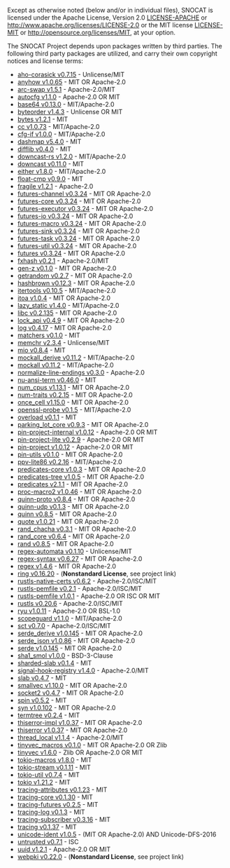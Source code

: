Except as otherwise noted (below and/or in individual files), SNOCAT is
licensed under the Apache License, Version 2.0 [LICENSE-APACHE](LICENSE-APACHE) or
http://www.apache.org/licenses/LICENSE-2.0 or the MIT license
[LICENSE-MIT](LICENSE-MIT) or http://opensource.org/licenses/MIT, at your option.


The SNOCAT Project depends upon packages written by third parties.
The following third party packages are utilized, and carry
their own copyright notices and license terms:

* [aho-corasick v0.7.15](https://github.com/BurntSushi/aho-corasick) - Unlicense/MIT
* [anyhow v1.0.65](https://github.com/dtolnay/anyhow) - MIT OR Apache-2.0
* [arc-swap v1.5.1](https://github.com/vorner/arc-swap) - Apache-2.0/MIT
* [autocfg v1.1.0](https://github.com/cuviper/autocfg) - Apache-2.0 OR MIT
* [base64 v0.13.0](https://github.com/marshallpierce/rust-base64) - MIT/Apache-2.0
* [byteorder v1.4.3](https://github.com/BurntSushi/byteorder) - Unlicense OR MIT
* [bytes v1.2.1](https://github.com/tokio-rs/bytes) - MIT
* [cc v1.0.73](https://github.com/alexcrichton/cc-rs) - MIT/Apache-2.0
* [cfg-if v1.0.0](https://github.com/alexcrichton/cfg-if) - MIT/Apache-2.0
* [dashmap v5.4.0](https://github.com/xacrimon/dashmap) - MIT
* [difflib v0.4.0](https://github.com/DimaKudosh/difflib) - MIT
* [downcast-rs v1.2.0](https://github.com/marcianx/downcast-rs) - MIT/Apache-2.0
* [downcast v0.11.0](https://github.com/fkoep/downcast-rs) - MIT
* [either v1.8.0](https://github.com/bluss/either) - MIT/Apache-2.0
* [float-cmp v0.9.0](https://github.com/mikedilger/float-cmp) - MIT
* [fragile v1.2.1](https://github.com/mitsuhiko/fragile) - Apache-2.0
* [futures-channel v0.3.24](https://github.com/rust-lang/futures-rs) - MIT OR Apache-2.0
* [futures-core v0.3.24](https://github.com/rust-lang/futures-rs) - MIT OR Apache-2.0
* [futures-executor v0.3.24](https://github.com/rust-lang/futures-rs) - MIT OR Apache-2.0
* [futures-io v0.3.24](https://github.com/rust-lang/futures-rs) - MIT OR Apache-2.0
* [futures-macro v0.3.24](https://github.com/rust-lang/futures-rs) - MIT OR Apache-2.0
* [futures-sink v0.3.24](https://github.com/rust-lang/futures-rs) - MIT OR Apache-2.0
* [futures-task v0.3.24](https://github.com/rust-lang/futures-rs) - MIT OR Apache-2.0
* [futures-util v0.3.24](https://github.com/rust-lang/futures-rs) - MIT OR Apache-2.0
* [futures v0.3.24](https://github.com/rust-lang/futures-rs) - MIT OR Apache-2.0
* [fxhash v0.2.1](https://github.com/cbreeden/fxhash) - Apache-2.0/MIT
* [gen-z v0.1.0](https://github.com/Dessix/gen-z-rs) - MIT OR Apache-2.0
* [getrandom v0.2.7](https://github.com/rust-random/getrandom) - MIT OR Apache-2.0
* [hashbrown v0.12.3](https://github.com/rust-lang/hashbrown) - MIT OR Apache-2.0
* [itertools v0.10.5](https://github.com/rust-itertools/itertools) - MIT/Apache-2.0
* [itoa v1.0.4](https://github.com/dtolnay/itoa) - MIT OR Apache-2.0
* [lazy_static v1.4.0](https://github.com/rust-lang-nursery/lazy-static.rs) - MIT/Apache-2.0
* [libc v0.2.135](https://github.com/rust-lang/libc) - MIT OR Apache-2.0
* [lock_api v0.4.9](https://github.com/Amanieu/parking_lot) - MIT OR Apache-2.0
* [log v0.4.17](https://github.com/rust-lang/log) - MIT OR Apache-2.0
* [matchers v0.1.0](https://github.com/hawkw/matchers) - MIT
* [memchr v2.3.4](https://github.com/BurntSushi/rust-memchr) - Unlicense/MIT
* [mio v0.8.4](https://github.com/tokio-rs/mio) - MIT
* [mockall_derive v0.11.2](https://github.com/asomers/mockall) - MIT/Apache-2.0
* [mockall v0.11.2](https://github.com/asomers/mockall) - MIT/Apache-2.0
* [normalize-line-endings v0.3.0](https://github.com/derekdreery/normalize-line-endings) - Apache-2.0
* [nu-ansi-term v0.46.0](https://github.com/nushell/nu-ansi-term) - MIT
* [num_cpus v1.13.1](https://github.com/seanmonstar/num_cpus) - MIT OR Apache-2.0
* [num-traits v0.2.15](https://github.com/rust-num/num-traits) - MIT OR Apache-2.0
* [once_cell v1.15.0](https://github.com/matklad/once_cell) - MIT OR Apache-2.0
* [openssl-probe v0.1.5](https://github.com/alexcrichton/openssl-probe) - MIT/Apache-2.0
* [overload v0.1.1](https://github.com/danaugrs/overload) - MIT
* [parking_lot_core v0.9.3](https://github.com/Amanieu/parking_lot) - MIT OR Apache-2.0
* [pin-project-internal v1.0.12](https://github.com/taiki-e/pin-project) - Apache-2.0 OR MIT
* [pin-project-lite v0.2.9](https://github.com/taiki-e/pin-project-lite) - Apache-2.0 OR MIT
* [pin-project v1.0.12](https://github.com/taiki-e/pin-project) - Apache-2.0 OR MIT
* [pin-utils v0.1.0](https://github.com/rust-lang-nursery/pin-utils) - MIT OR Apache-2.0
* [ppv-lite86 v0.2.16](https://github.com/cryptocorrosion/cryptocorrosion) - MIT/Apache-2.0
* [predicates-core v1.0.3](https://github.com/assert-rs/predicates-rs/tree/master/predicates-core) - MIT OR Apache-2.0
* [predicates-tree v1.0.5](https://github.com/assert-rs/predicates-rs/tree/master/predicates-tree) - MIT OR Apache-2.0
* [predicates v2.1.1](https://github.com/assert-rs/predicates-rs) - MIT OR Apache-2.0
* [proc-macro2 v1.0.46](https://github.com/dtolnay/proc-macro2) - MIT OR Apache-2.0
* [quinn-proto v0.8.4](https://github.com/quinn-rs/quinn) - MIT OR Apache-2.0
* [quinn-udp v0.1.3](https://github.com/quinn-rs/quinn) - MIT OR Apache-2.0
* [quinn v0.8.5](https://github.com/quinn-rs/quinn) - MIT OR Apache-2.0
* [quote v1.0.21](https://github.com/dtolnay/quote) - MIT OR Apache-2.0
* [rand_chacha v0.3.1](https://github.com/rust-random/rand) - MIT OR Apache-2.0
* [rand_core v0.6.4](https://github.com/rust-random/rand) - MIT OR Apache-2.0
* [rand v0.8.5](https://github.com/rust-random/rand) - MIT OR Apache-2.0
* [regex-automata v0.1.10](https://github.com/BurntSushi/regex-automata) - Unlicense/MIT
* [regex-syntax v0.6.27](https://github.com/rust-lang/regex) - MIT OR Apache-2.0
* [regex v1.4.6](https://github.com/rust-lang/regex) - MIT OR Apache-2.0
* [ring v0.16.20](https://github.com/briansmith/ring) - (**Nonstandard License**, see project link)
* [rustls-native-certs v0.6.2](https://github.com/ctz/rustls-native-certs) - Apache-2.0/ISC/MIT
* [rustls-pemfile v0.2.1](https://github.com/rustls/pemfile) - Apache-2.0/ISC/MIT
* [rustls-pemfile v1.0.1](https://github.com/rustls/pemfile) - Apache-2.0 OR ISC OR MIT
* [rustls v0.20.6](https://github.com/rustls/rustls) - Apache-2.0/ISC/MIT
* [ryu v1.0.11](https://github.com/dtolnay/ryu) - Apache-2.0 OR BSL-1.0
* [scopeguard v1.1.0](https://github.com/bluss/scopeguard) - MIT/Apache-2.0
* [sct v0.7.0](https://github.com/ctz/sct.rs) - Apache-2.0/ISC/MIT
* [serde_derive v1.0.145](https://github.com/serde-rs/serde) - MIT OR Apache-2.0
* [serde_json v1.0.86](https://github.com/serde-rs/json) - MIT OR Apache-2.0
* [serde v1.0.145](https://github.com/serde-rs/serde) - MIT OR Apache-2.0
* [sha1_smol v1.0.0](https://github.com/mitsuhiko/sha1-smol) - BSD-3-Clause
* [sharded-slab v0.1.4](https://github.com/hawkw/sharded-slab) - MIT
* [signal-hook-registry v1.4.0](https://github.com/vorner/signal-hook) - Apache-2.0/MIT
* [slab v0.4.7](https://github.com/tokio-rs/slab) - MIT
* [smallvec v1.10.0](https://github.com/servo/rust-smallvec) - MIT OR Apache-2.0
* [socket2 v0.4.7](https://github.com/rust-lang/socket2) - MIT OR Apache-2.0
* [spin v0.5.2](https://github.com/mvdnes/spin-rs.git) - MIT
* [syn v1.0.102](https://github.com/dtolnay/syn) - MIT OR Apache-2.0
* [termtree v0.2.4](https://github.com/rust-cli/termtree) - MIT
* [thiserror-impl v1.0.37](https://github.com/dtolnay/thiserror) - MIT OR Apache-2.0
* [thiserror v1.0.37](https://github.com/dtolnay/thiserror) - MIT OR Apache-2.0
* [thread_local v1.1.4](https://github.com/Amanieu/thread_local-rs) - Apache-2.0/MIT
* [tinyvec_macros v0.1.0](https://github.com/Soveu/tinyvec_macros) - MIT OR Apache-2.0 OR Zlib
* [tinyvec v1.6.0](https://github.com/Lokathor/tinyvec) - Zlib OR Apache-2.0 OR MIT
* [tokio-macros v1.8.0](https://github.com/tokio-rs/tokio) - MIT
* [tokio-stream v0.1.11](https://github.com/tokio-rs/tokio) - MIT
* [tokio-util v0.7.4](https://github.com/tokio-rs/tokio) - MIT
* [tokio v1.21.2](https://github.com/tokio-rs/tokio) - MIT
* [tracing-attributes v0.1.23](https://github.com/tokio-rs/tracing) - MIT
* [tracing-core v0.1.30](https://github.com/tokio-rs/tracing) - MIT
* [tracing-futures v0.2.5](https://github.com/tokio-rs/tracing) - MIT
* [tracing-log v0.1.3](https://github.com/tokio-rs/tracing) - MIT
* [tracing-subscriber v0.3.16](https://github.com/tokio-rs/tracing) - MIT
* [tracing v0.1.37](https://github.com/tokio-rs/tracing) - MIT
* [unicode-ident v1.0.5](https://github.com/dtolnay/unicode-ident) - (MIT OR Apache-2.0) AND Unicode-DFS-2016
* [untrusted v0.7.1](https://github.com/briansmith/untrusted) - ISC
* [uuid v1.2.1](https://github.com/uuid-rs/uuid) - Apache-2.0 OR MIT
* [webpki v0.22.0](https://github.com/briansmith/webpki) - (**Nonstandard License**, see project link)
